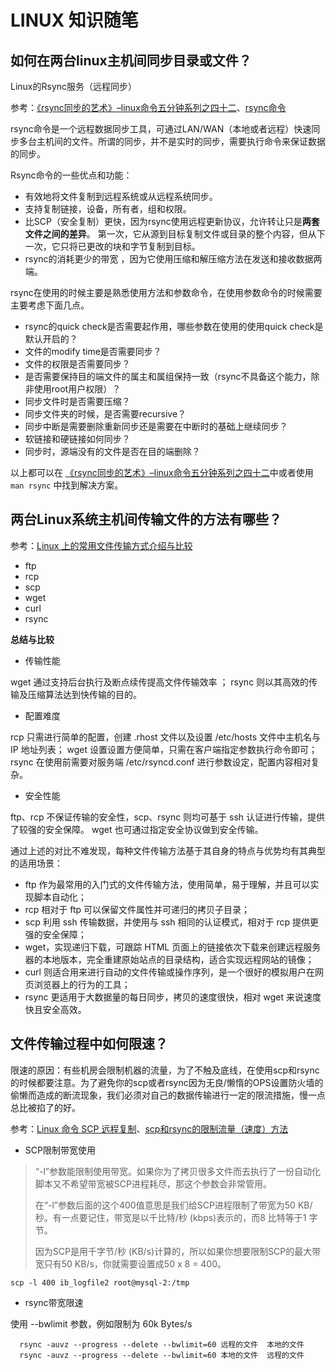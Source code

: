 # LINUX 知识随笔

## 如何在两台linux主机间同步目录或文件？

Linux的Rsync服务（远程同步）

参考：[《rsync同步的艺术》–linux命令五分钟系列之四十二](http://roclinux.cn/?p=2643)、[rsync命令](http://man.linuxde.net/rsync)

rsync命令是一个远程数据同步工具，可通过LAN/WAN（本地或者远程）快速同步多台主机间的文件。所谓的同步，并不是实时的同步，需要执行命令来保证数据的同步。

Rsync命令的一些优点和功能：

- 有效地将文件复制到远程系统或从远程系统同步。
- 支持复制链接，设备，所有者，组和权限。
- 比SCP（安全复制）更快，因为rsync使用远程更新协议，允许转让只是**两套文件之间的差异**。 第一次，它从源到目标复制文件或目录的整个内容，但从下一次，它只将已更改的块和字节复制到目标。
- rsync的消耗更少的带宽 ，因为它使用压缩和解压缩方法在发送和接收数据两端。

rsync在使用的时候主要是熟悉使用方法和参数命令，在使用参数命令的时候需要主要考虑下面几点。
- rsync的quick check是否需要起作用，哪些参数在使用的使用quick check是默认开启的？
- 文件的modify time是否需要同步？
- 文件的权限是否需要同步？
- 是否需要保持目的端文件的属主和属组保持一致（rsync不具备这个能力，除非使用root用户权限）？
- 同步文件时是否需要压缩？
- 同步文件夹的时候，是否需要recursive？
- 同步中断是需要删除重新同步还是需要在中断时的基础上继续同步？
- 软链接和硬链接如何同步？
- 同步时，源端没有的文件是否在目的端删除？

以上都可以在 [《rsync同步的艺术》–linux命令五分钟系列之四十二](http://roclinux.cn/?p=2643)中或者使用 `man rsync` 中找到解决方案。

## 两台Linux系统主机间传输文件的方法有哪些？
参考：[Linux 上的常用文件传输方式介绍与比较](https://www.ibm.com/developerworks/cn/linux/l-cn-filetransfer/)
- ftp
- rcp
- scp
- wget
- curl
- rsync

**总结与比较**
- 传输性能

wget 通过支持后台执行及断点续传提高文件传输效率 ； rsync 则以其高效的传输及压缩算法达到快传输的目的。
- 配置难度

rcp 只需进行简单的配置，创建 .rhost 文件以及设置 /etc/hosts 文件中主机名与 IP 地址列表； wget 
设置设置方便简单，只需在客户端指定参数执行命令即可； rsync 在使用前需要对服务端 /etc/rsyncd.conf 进行参数设定，配置内容相对复杂。
- 安全性能

ftp、rcp 不保证传输的安全性，scp、rsync 则均可基于 ssh 认证进行传输，提供了较强的安全保障。 wget 也可通过指定安全协议做到安全传输。

通过上述的对比不难发现，每种文件传输方法基于其自身的特点与优势均有其典型的适用场景：
- ftp 作为最常用的入门式的文件传输方法，使用简单，易于理解，并且可以实现脚本自动化；
- rcp 相对于 ftp 可以保留文件属性并可递归的拷贝子目录；
- scp 利用 ssh 传输数据，并使用与 ssh 相同的认证模式，相对于 rcp 提供更强的安全保障；
- wget，实现递归下载，可跟踪 HTML 页面上的链接依次下载来创建远程服务器的本地版本，完全重建原始站点的目录结构，适合实现远程网站的镜像；
- curl 则适合用来进行自动的文件传输或操作序列，是一个很好的模拟用户在网页浏览器上的行为的工具；
- rsync 更适用于大数据量的每日同步，拷贝的速度很快，相对 wget 来说速度快且安全高效。


## 文件传输过程中如何限速？
限速的原因：有些机房会限制机器的流量，为了不触及底线，在使用scp和rsync的时候都要注意。为了避免你的scp或者rsync因为无良/懒惰的OPS设置防火墙的偷懒而造成的断流现象，我们必须对自己的数据传输进行一定的限流措施，慢一点总比被掐了的好。

参考：[Linux 命令 SCP 远程复制](http://www.nathanyan.com/2016/04/10/Linux-%E5%91%BD%E4%BB%A4-SCP-%E8%BF%9C%E7%A8%8B%E5%A4%8D%E5%88%B6/)、[scp和rsync的限制流量（速度）方法](http://www.54chen.com/life/%E5%A6%82%E4%BD%95%E5%AF%B9%E4%BB%98%E6%97%A0%E8%89%AF%E6%87%92%E6%83%B0ops%E7%9A%84%E5%8F%AF%E8%80%BB%E7%9A%84%E9%99%90%E6%B5%81%E6%8E%AA%E6%96%BD.html)
- SCP限制带宽使用

>“-l”参数能限制使用带宽。如果你为了拷贝很多文件而去执行了一份自动化脚本又不希望带宽被SCP进程耗尽，那这个参数会非常管用。  
>
> 在“-l”参数后面的这个400值意思是我们给SCP进程限制了带宽为50 KB/秒。有一点要记住，带宽是以千比特/秒 (kbps)表示的，而8 比特等于1 字节。 
>
> 因为SCP是用千字节/秒 (KB/s)计算的，所以如果你想要限制SCP的最大带宽只有50 KB/s，你就需要设置成50 x 8 = 400。
```shell
scp -l 400 ib_logfile2 root@mysql-2:/tmp
```

- rsync带宽限速

使用 --bwlimit 参数，例如限制为 60k Bytes/s
```shell
  rsync -auvz --progress --delete --bwlimit=60 远程的文件  本地的文件
  rsync -auvz --progress --delete --bwlimit=60 本地的文件  远程的文件
```